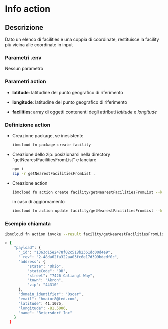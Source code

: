 # Info action

## Descrizione

Dato un elenco di facilities e una coppia di coordinate, restituisce la facility più vicina alle coordinate in input

### Parametri .env

Nessun parametro

### Parametri action

* **latitude**: latitudine del punto geografico di riferimento

* **longitude**: latitudine del punto geografico di riferimento

* **facilities**: array di oggetti contenenti degli attributi _latitude_ e _longitude_

### Definizione action

* Creazione package, se inesistente

  ```bash
  ibmcloud fn package create facility
  ```

* Creazione dello zip: posizionarsi nella directory "getNearestFacilitiesFromList" e lanciare

  ```bash
  npm i
  zip -r getNearestFacilitiesFromList .
  ```

* Creazione action

  ```bash
  ibmcloud fn action create facility/getNearestFacilitiesFromList --kind nodejs:12 getNearestFacilitiesFromList.zip
  ```

  in caso di aggiornamento

  ```bash
  ibmcloud fn action update facility/getNearestFacilitiesFromList --kind nodejs:12 getNearestFacilitiesFromList.zip
  ```

### Esempio chiamata

  ```bash
  ibmcloud fn action invoke --result facility/getNearestFacilitiesFromList --param latitude 56.90 --param longitude 45.90 --param facilities '[{ "_id": "1363d15e2478f02c518b2361dc00d4e9", "_rev": "2-48da62fa322aa03fc6e17d399bdedf0c", "address": { "state": "Ohio", "stateCode": "OH", "street": "7426 Caliangt Way", "town": "Akron", "zip": "44310" }, "domain_identifier": "Oscar", "email": "hmaior8@ted.com", "latitude": 41.1075, "longitude": -81.5006, "name": "Beiersdorf Inc" }]'

  > {
      "payload": {
        "_id": "1363d15e2478f02c518b2361dc00d4e9",
        "_rev": "2-48da62fa322aa03fc6e17d399bdedf0c",
        "address": {
            "state": "Ohio",
            "stateCode": "OH",
            "street": "7426 Caliangt Way",
            "town": "Akron",
            "zip": "44310"
        },
        "domain_identifier": "Oscar",
        "email": "hmaior8@ted.com",
        "latitude": 41.1075,
        "longitude": -81.5006,
        "name": "Beiersdorf Inc"
      }
    }
  ```
  
